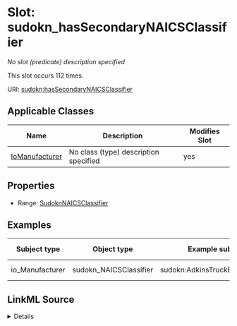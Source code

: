 

# Slot: sudokn_hasSecondaryNAICSClassifier


_No slot (predicate) description specified_






This slot occurs 112 times.


URI: [sudokn:hasSecondaryNAICSClassifier](http://asu.edu/semantics/SUDOKN/hasSecondaryNAICSClassifier)



<!-- no inheritance hierarchy -->





## Applicable Classes

| Name | Description | Modifies Slot |
| --- | --- | --- |
| [IoManufacturer](../classes/IoManufacturer.md) | No class (type) description specified |  yes  |







## Properties

* Range: [SudoknNAICSClassifier](../classes/SudoknNAICSClassifier.md)






## Examples

| Subject type | Object type | Example subject | Example object | Occurrences |
| --- | --- | --- | --- | --- |
| io_Manufacturer | sudokn_NAICSClassifier | sudokn:AdkinsTruckEquipmentCo | sudokn:NAICS-336 | 112 |




## LinkML Source

<details>

```yaml
name: sudokn_hasSecondaryNAICSClassifier
annotations:
  count:
    tag: count
    value: 112
description: No slot (predicate) description specified
examples:
- object:
    example_object: sudokn:NAICS-336
    example_object_type: sudokn_NAICSClassifier
    example_predicate: sudokn:hasSecondaryNAICSClassifier
    example_subject: sudokn:AdkinsTruckEquipmentCo
    example_subject_type: io_Manufacturer
from_schema: sudokn-kg
rank: 1000
slot_uri: sudokn:hasSecondaryNAICSClassifier
alias: sudokn_hasSecondaryNAICSClassifier
domain_of:
- io_Manufacturer
range: sudokn_NAICSClassifier

```
</details>